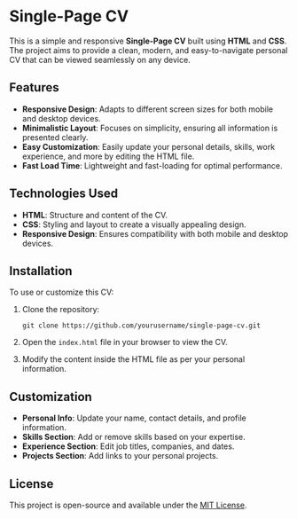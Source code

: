 # Single-Page CV

This is a simple and responsive **Single-Page CV** built using **HTML** and **CSS**. The project aims to provide a clean, modern, and easy-to-navigate personal CV that can be viewed seamlessly on any device.

## Features

- **Responsive Design**: Adapts to different screen sizes for both mobile and desktop devices.
- **Minimalistic Layout**: Focuses on simplicity, ensuring all information is presented clearly.
- **Easy Customization**: Easily update your personal details, skills, work experience, and more by editing the HTML file.
- **Fast Load Time**: Lightweight and fast-loading for optimal performance.

## Technologies Used

- **HTML**: Structure and content of the CV.
- **CSS**: Styling and layout to create a visually appealing design.
- **Responsive Design**: Ensures compatibility with both mobile and desktop devices.

## Installation

To use or customize this CV:

1. Clone the repository:
   ```
   git clone https://github.com/yourusername/single-page-cv.git
   ```

2. Open the `index.html` file in your browser to view the CV.

3. Modify the content inside the HTML file as per your personal information.

## Customization

- **Personal Info**: Update your name, contact details, and profile information.
- **Skills Section**: Add or remove skills based on your expertise.
- **Experience Section**: Edit job titles, companies, and dates.
- **Projects Section**: Add links to your personal projects.

## License

This project is open-source and available under the [MIT License](LICENSE).
